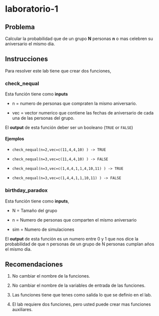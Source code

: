 # laboratorio-1

## Problema

Calcular la probabilidad que de un grupo **N** personas **n** o mas celebren su aniversario el mismo dia.

## Instrucciones

Para resolver este lab tiene que crear dos funciones,

### check_nequal

Esta función tiene como **inputs**

-   n = numero de personas que compraten la mismo aniversario.

-   vec = vector numerico que contiene las fechas de aniversario de cada una de las personas del grupo.

El **output** de esta función deber ser un booleano (`TRUE` or `FALSE`)

#### Ejemplos

-   `check_nequal(n=2,vec=c(11,4,4,10) ) -> TRUE`

-   `check_nequal(n=3,vec=c(11,4,4,10) ) -> FALSE`

-   `check_nequal(n=3,vec=c(1,4,4,1,1,4,10,11) ) -> TRUE`

-   `check_nequal(n=3,vec=c(1,4,4,1,1,10,11) ) -> FALSE`

### birthday_paradox

Esta función tiene como **inputs**,

-   N = Tamaño del grupo

-   n = Numero de personas que comparten el mismo aniversario

-   sim = Numero de simulaciones

El **output** de esta función es un numero entre 0 y 1 que nos dice la probabilidad de que n personas de un grupo de N personas cumplan años el mismo dia.

## Recomendaciones

1.  No cambiar el nombre de la funciones.

2.  No cambiar el nombre de la variables de entrada de las funciones.

3.  Las funciones tiene que tenes como salida lo que se definio en el lab.

4.  El lab requiere dos funciones, pero usted puede crear mas funciones auxiliares.
